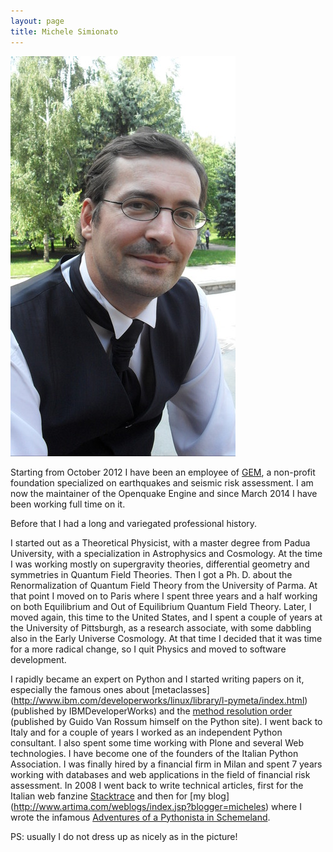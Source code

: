 ```yaml
---
layout: page
title: Michele Simionato
---
```


![](/images/myself.jpg)

Starting from October 2012 I have been an employee of
[GEM](http://www.globalquakemodel.org/), a non-profit foundation
specialized on earthquakes and seismic risk assessment. I am now the
maintainer of the Openquake Engine and since March 2014
I have been working full time on it.

Before that I had a long and variegated professional history.

I started out as a Theoretical Physicist, with a master degree from
Padua University, with a specialization in Astrophysics and
Cosmology. At the time I was working mostly on supergravity theories,
differential geometry and symmetries in Quantum Field Theories. Then I
got a Ph. D. about the Renormalization of Quantum Field Theory from
the University of Parma. At that point I moved on to Paris where I
spent three years and a half working on both Equilibrium and Out of
Equilibrium Quantum Field Theory. Later, I moved again, this time to
the United States, and I spent a couple of years at the University of
Pittsburgh, as a research associate, with some dabbling also in the
Early Universe Cosmology. At that time I decided that it was time for
a more radical change, so I quit Physics and moved to software development.

I rapidly became an expert on Python and I started writing papers on
it, especially the famous ones about [metaclasses]
(http://www.ibm.com/developerworks/linux/library/l-pymeta/index.html)
(published by IBMDeveloperWorks) and the [method resolution
order](https://www.python.org/download/releases/2.3/mro/) (published
by Guido Van Rossum himself on the Python site). I went back to Italy
and for a couple of years I worked as an independent Python
consultant. I also spent some time working with Plone and several Web
technologies. I have become one of the founders of the Italian Python
Association. I was finally hired by a financial firm in Milan and
spent 7 years working with databases and web applications in the field
of financial risk assessment. In 2008 I went back to write technical
articles, first for the Italian web fanzine
[Stacktrace](http://stacktrace.it) and then for [my blog]
(http://www.artima.com/weblogs/index.jsp?blogger=micheles) where I wrote
the infamous [Adventures of a Pythonista in Schemeland](http://www.artima.com/weblogs/viewpost.jsp?thread=251474).

PS: usually I do not dress up as nicely as in the picture!
